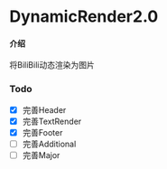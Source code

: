 # DynamicRender2.0

#### 介绍
将BiliBili动态渲染为图片


### Todo
+ [x] 完善Header
+ [x] 完善TextRender
+ [x] 完善Footer
+ [ ] 完善Additional 
+ [ ] 完善Major
